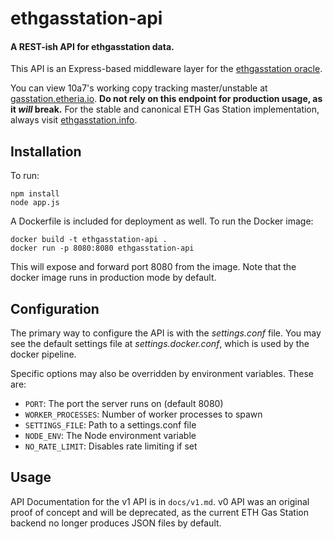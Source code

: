 # ethgasstation-api
#### A REST-ish API for ethgasstation data.

This API is an Express-based middleware layer for the [ethgasstation
oracle](https://github.com/ethgasstation/ethgasstation-adaptive-oracle).

You can view 10a7's working copy tracking master/unstable at
[gasstation.etheria.io](https://gasstation.etheria.io/api/). **Do not rely
on this endpoint for production usage, as it _will_ break.** For the stable
and canonical ETH Gas Station implementation, always visit
[ethgasstation.info](https://ethgasstation.info/).


## Installation

To run:

```
npm install
node app.js
```

A Dockerfile is included for deployment as well. To run the Docker image:

```
docker build -t ethgasstation-api .
docker run -p 8080:8080 ethgasstation-api
```

This will expose and forward port 8080 from the image. Note that the docker
image runs in production mode by default.

## Configuration

The primary way to configure the API is with the *settings.conf* file. You may see
the default settings file at *settings.docker.conf*, which is used by the
docker pipeline.

Specific options may also be overridden by environment variables. These are:

* `PORT`: The port the server runs on (default 8080)
* `WORKER_PROCESSES`: Number of worker processes to spawn
* `SETTINGS_FILE`: Path to a settings.conf file
* `NODE_ENV`: The Node environment variable
* `NO_RATE_LIMIT`: Disables rate limiting if set


## Usage

API Documentation for the v1 API is in `docs/v1.md`. v0 API was an original
proof of concept and will be deprecated, as the current ETH Gas Station backend
no longer produces JSON files by default.

